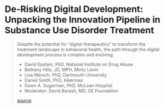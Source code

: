 # De-Risking Digital Development: Unpacking the Innovation Pipeline in Substance Use Disorder Treatment

> Despite the potential for “digital therapeutics” to transform the treatment landscape in behavioral health, the path through the digital development process is complex and evolving.
> 
> - David Epstein, PhD, National Institute on Drug Abuse
> - Bethany Hills, JD, MPH, Mintz Levin
> - Lisa Marsch, PhD, Dartmouth University
> - Daniel Smith, PhD, Alkermes
> - Dawn A. Sugarman, PhD, McLean Hospital
> - Moderator: David Barash, MD, GE Foundation
> 
> [source](file:///Library/WebServer/Documents/technology-in-psychiatry-summit/index.md)